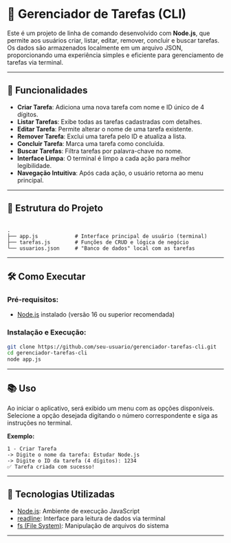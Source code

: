 
# 📝 Gerenciador de Tarefas (CLI)

Este é um projeto de linha de comando desenvolvido com **Node.js**, que permite aos usuários criar, listar, editar, remover, concluir e buscar tarefas. Os dados são armazenados localmente em um arquivo JSON, proporcionando uma experiência simples e eficiente para gerenciamento de tarefas via terminal.

---

## 🚀 Funcionalidades

- **Criar Tarefa**: Adiciona uma nova tarefa com nome e ID único de 4 dígitos.
- **Listar Tarefas**: Exibe todas as tarefas cadastradas com detalhes.
- **Editar Tarefa**: Permite alterar o nome de uma tarefa existente.
- **Remover Tarefa**: Exclui uma tarefa pelo ID e atualiza a lista.
- **Concluir Tarefa**: Marca uma tarefa como concluída.
- **Buscar Tarefas**: Filtra tarefas por palavra-chave no nome.
- **Interface Limpa**: O terminal é limpo a cada ação para melhor legibilidade.
- **Navegação Intuitiva**: Após cada ação, o usuário retorna ao menu principal.

---

## 📁 Estrutura do Projeto

```

.
├── app.js            # Interface principal de usuário (terminal)
├── tarefas.js        # Funções de CRUD e lógica de negócio
└── usuarios.json     # "Banco de dados" local com as tarefas

````

---

## 🛠️ Como Executar

### Pré-requisitos:

- [Node.js](https://nodejs.org/) instalado (versão 16 ou superior recomendada)

### Instalação e Execução:

```bash
git clone https://github.com/seu-usuario/gerenciador-tarefas-cli.git
cd gerenciador-tarefas-cli
node app.js
````

---

## 📚 Uso

Ao iniciar o aplicativo, será exibido um menu com as opções disponíveis. Selecione a opção desejada digitando o número correspondente e siga as instruções no terminal.

**Exemplo:**

```
1 - Criar Tarefa
-> Digite o nome da tarefa: Estudar Node.js
-> Digite o ID da tarefa (4 dígitos): 1234
✅ Tarefa criada com sucesso!
```

---

## 🧪 Tecnologias Utilizadas

* [Node.js](https://nodejs.org/): Ambiente de execução JavaScript
* [readline](https://nodejs.org/api/readline.html): Interface para leitura de dados via terminal
* [fs (File System)](https://nodejs.org/api/fs.html): Manipulação de arquivos do sistema

---
